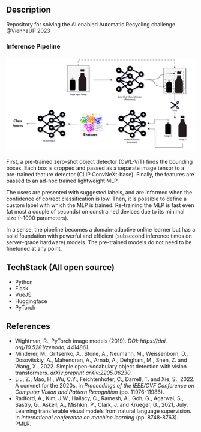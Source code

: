 

## Description

Repository for solving the AI enabled Automatic Recycling challenge @ViennaUP 2023

### Inference Pipeline

### ![pipeline-hlvl](figures/pipeline-hlvl.png)

First, a pre-trained zero-shot object detector (OWL-ViT) finds the bounding boxes. Each box is cropped and passed as a separate image tensor to a pre-trained feature detector (CLIP ConvNeXt-base). Finally, the features are passed to an ad-hoc trained lightweight MLP.

The users are presented with suggested labels, and are informed when the confidence of correct classification is low. Then, it is possible to define a custom label with which the MLP is trained. Re-training the MLP is fast even (at most a couple of seconds) on constrained devices due to its minimal size (~1000 parameters).

In a sense, the pipeline becomes a domain-adaptive online learner but has a solid foundation with powerful and efficient (subsecond inference times on server-grade hardware) models. The pre-trained models do not need to be finetuned at any point.



## TechStack (All open source)

- Python
- Flask
- VueJS
- Huggingface
- PyTorch

## References

- Wightman, R., PyTorch image models (2019). *DOI: https://doi. org/10.5281/zenodo*, *4414861*.
- Minderer, M., Gritsenko, A., Stone,  A., Neumann, M., Weissenborn, D., Dosovitskiy, A., Mahendran, A., Arnab, A., Dehghani, M., Shen, Z. and Wang, X., 2022. Simple open-vocabulary  object detection with vision transformers. *arXiv preprint arXiv:2205.06230*.
- Liu, Z., Mao, H., Wu, C.Y., Feichtenhofer, C., Darrell, T. and Xie, S., 2022. A convnet for the 2020s. In *Proceedings of the IEEE/CVF Conference on Computer Vision and Pattern Recognition* (pp. 11976-11986).
- Radford, A., Kim, J.W., Hallacy, C.,  Ramesh, A., Goh, G., Agarwal, S., Sastry, G., Askell, A., Mishkin, P.,  Clark, J. and Krueger, G., 2021, July. Learning transferable visual  models from natural language supervision. In *International conference on machine learning* (pp. 8748-8763). PMLR.

